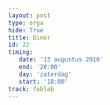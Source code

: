 ```yaml
---
layout: post
type: orga
hide: True
title: Diner
id: 22
timing: 
   date: '13 augustus 2016'
   end: '20:00'
   day: 'zaterdag'
   start: '18:00'
track: fablab
---
```

